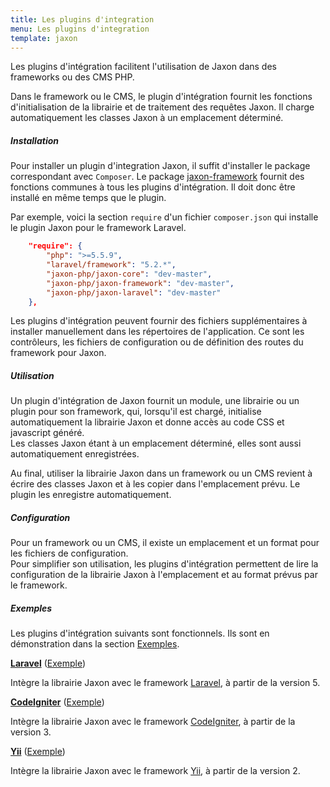 ```yaml
---
title: Les plugins d'integration
menu: Les plugins d'integration
template: jaxon
---
```


Les plugins d'intégration facilitent l'utilisation de Jaxon dans des frameworks ou des CMS PHP.

Dans le framework ou le CMS, le plugin d'intégration fournit les fonctions d'initialisation de la librairie et de traitement des requêtes Jaxon.
Il charge automatiquement les classes Jaxon à un emplacement déterminé.

##### Installation

Pour installer un plugin d'integration Jaxon, il suffit d'installer le package correspondant avec `Composer`.
Le package [jaxon-framework](https://github.com/jaxon-php/jaxon-framework) fournit des fonctions communes à tous les plugins d'intégration.
Il doit donc être installé en même temps que le plugin.

Par exemple, voici la section `require` d'un fichier `composer.json` qui installe le plugin Jaxon pour le framework Laravel.
```json
    "require": {
        "php": ">=5.5.9",
        "laravel/framework": "5.2.*",
        "jaxon-php/jaxon-core": "dev-master",
        "jaxon-php/jaxon-framework": "dev-master",
        "jaxon-php/jaxon-laravel": "dev-master"
    },
```

Les plugins d'intégration peuvent fournir des fichiers supplémentaires à installer manuellement dans les répertoires de l'application.
Ce sont les contrôleurs, les fichiers de configuration ou de définition des routes du framework pour Jaxon.

##### Utilisation

Un plugin d'intégration de Jaxon fournit un module, une librairie ou un plugin pour son framework, qui, lorsqu'il est chargé, initialise automatiquement la librairie Jaxon et donne accès au code CSS et javascript généré.  
Les classes Jaxon étant à un emplacement déterminé, elles sont aussi automatiquement enregistrées.

Au final, utiliser la librairie Jaxon dans un framework ou un CMS revient à écrire des classes Jaxon et à les copier dans l'emplacement prévu.
Le plugin les enregistre automatiquement.

##### Configuration

Pour un framework ou un CMS, il existe un emplacement et un format pour les fichiers de configuration.  
Pour simplifier son utilisation, les plugins d'intégration permettent de lire la configuration de la librairie Jaxon à l'emplacement et au format prévus par le framework.

##### Exemples

Les plugins d'intégration suivants sont fonctionnels. Ils sont en démonstration dans la section [Exemples](../../../examples).

**[Laravel](https://github.com/jaxon-php/jaxon-laravel)** ([Exemple](../../../examples/integration/laravel))

Intègre la librairie Jaxon avec le framework [Laravel](https://laravel.com), à partir de la version 5.

**[CodeIgniter](https://github.com/jaxon-php/jaxon-codeigniter)** ([Exemple](../../../examples/integration/codeigniter))

Intègre la librairie Jaxon avec le framework [CodeIgniter](https://www.codeigniter.com), à partir de la version 3.

**[Yii](https://github.com/jaxon-php/jaxon-yii)** ([Exemple](../../../examples/integration/yii))

Intègre la librairie Jaxon avec le framework [Yii](http://www.yiiframework.com), à partir de la version 2.
